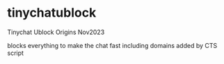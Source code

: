 # tinychatublock
Tinychat Ublock Origins Nov2023

blocks everything to make the chat fast including domains added by CTS script
